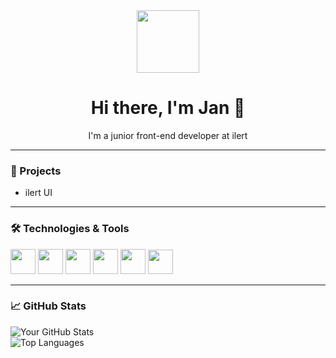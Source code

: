 <div id="header" align="center">
  <img src="https://media1.tenor.com/m/5ry-200hErMAAAAd/hacker-hacker-man.gif" width="100"/>
</div>

<h1 align="center">Hi there, I'm Jan 👋</h1>

<p align="center">
  I'm a junior front-end developer at ilert 
</p>

---

### 🚀 Projects
- ilert UI

---

### 🛠️ Technologies & Tools
<div>
  <img src="https://cdn.jsdelivr.net/gh/devicons/devicon/icons/react/react-original.svg" width="40" height="40"/>
  <img src="https://cdn.jsdelivr.net/gh/devicons/devicon/icons/typescript/typescript-original.svg" width="40" height="40"/>
  <img src="https://cdn.jsdelivr.net/gh/devicons/devicon/icons/javascript/javascript-original.svg" width="40" height="40"/>
  <img src="https://cdn.jsdelivr.net/gh/devicons/devicon/icons/html5/html5-original.svg" width="40" height="40"/>
  <img src="https://cdn.jsdelivr.net/gh/devicons/devicon/icons/css3/css3-original.svg" width="40" height="40"/>
  <img src="https://cdn.worldvectorlogo.com/logos/material-ui-1.svg" width="40" height="39"/>
</div>

---

### 📈 GitHub Stats
<div id="footer" align="left">
  <img src="https://github-readme-stats.vercel.app/api?username=Jan-ARN&show_icons=true&theme=radical" alt="Your GitHub Stats"/>
  <br/>
  <img src="https://github-readme-stats.vercel.app/api/top-langs/?username=Jan-ARN&layout=compact&theme=radical" alt="Top Languages"/>
</div>

